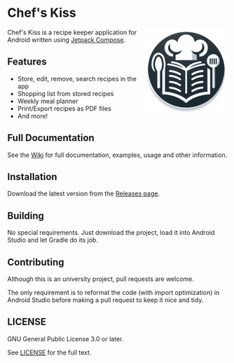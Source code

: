 # Chef's Kiss

<img src="app/src/main/res/mipmap-xxxhdpi/ic_launcher_round.webp" style="float: right" alt="Chef's Kiss logo">

Chef's Kiss is a recipe keeper application for Android written using [Jetpack Compose](https://developer.android.com/jetpack/compose).

## Features

- Store, edit, remove, search recipes in the app
- Shopping list from stored recipes
- Weekly meal planner
- Print/Export recipes as PDF files
- And more!

## Full Documentation

See the [Wiki](https://github.com/dov-vai/ChefsKiss/wiki) for full documentation, examples, usage and other information.

## Installation

Download the latest version from the [Releases page](https://github.com/dov-vai/ChefsKiss/releases).

## Building

No special requirements. Just download the project, load it into Android Studio and let Gradle do its job.

## Contributing

Although this is an university project, pull requests are welcome.

The only requirement is to reformat the code (with import optimization) in Android Studio before making a pull request to keep it nice and tidy.

## LICENSE

GNU General Public License 3.0 or later.

See [LICENSE](LICENSE) for the full text.